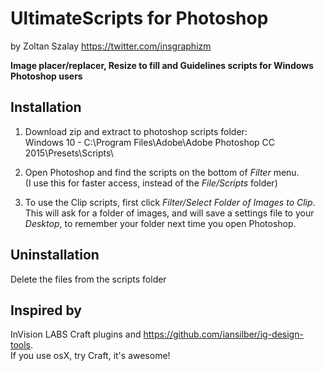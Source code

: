 # UltimateScripts for Photoshop
by Zoltan Szalay
https://twitter.com/insgraphizm

**Image placer/replacer, Resize to fill and Guidelines scripts for Windows Photoshop users**

## Installation
1. Download zip and extract to photoshop scripts folder:  
Windows 10 - C:\Program Files\Adobe\Adobe Photoshop CC 2015\Presets\Scripts\

2. Open Photoshop and find the scripts on the bottom of *Filter* menu.  
(I use this for faster access, instead of the *File/Scripts* folder)

3. To use the Clip scripts, first click *Filter/Select Folder of Images to Clip*.  
This will ask for a folder of images, and will save a settings file to your *Desktop*, to remember your folder next time you open Photoshop.

## Uninstallation
Delete the files from the scripts folder


## Inspired by
InVision LABS Craft plugins and https://github.com/iansilber/ig-design-tools.  
If you use osX, try Craft, it's awesome!
